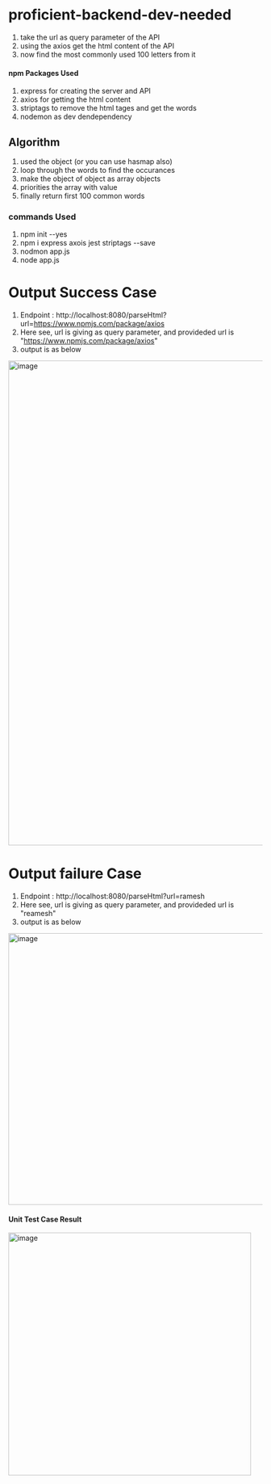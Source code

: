 # proficient-backend-dev-needed
1. take the url as query parameter of the API
2. using the axios get the html content of the API
3. now find the most commonly used 100 letters from it

#### npm Packages Used
1. express for creating the server and API
2. axios for getting the html content
3. striptags to remove the html tages and get the words
4. nodemon as dev dendependency

## Algorithm
1. used the object (or you can use hasmap also)
2. loop through the words to find the occurances
3. make the object of object as array objects
4. priorities the array with value
5. finally return first 100 common words

### commands Used
 1. npm init --yes
 2. npm i express axois jest striptags --save
 3. nodmon app.js
 4. node app.js

# Output Success Case
1. Endpoint : http://localhost:8080/parseHtml?url=https://www.npmjs.com/package/axios
2. Here see, url is giving as query parameter, and provideded url is  "https://www.npmjs.com/package/axios"
3. output is as below 
 <img width="960" alt="image" src="https://user-images.githubusercontent.com/92211837/211148269-a447dba8-b707-47b7-a4d1-7b97b68054d7.png">
 
 
# Output failure Case
1. Endpoint : http://localhost:8080/parseHtml?url=ramesh
2. Here see, url is giving as query parameter, and provideded url is  "reamesh"
3. output is as below 
<img width="538" alt="image" src="https://user-images.githubusercontent.com/92211837/211148484-64890b4b-d534-4f45-afb8-0012ae353335.png">

#### Unit Test Case Result
<img width="481" alt="image" src="https://user-images.githubusercontent.com/92211837/211149563-29c0e5a9-95ab-4d0f-8905-8f2d326fac20.png">

